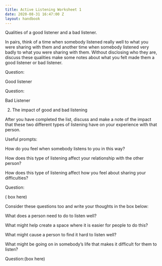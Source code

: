 ```yaml
---
title: Active Listening Worksheet 1
date: 2020-08-31 16:47:00 Z
layout: handbook
---
```


Qualities of a good listener and a bad listener. 

In pairs, think of a time when somebody listened really well to what you were sharing with them and another time when somebody listened very badly to what you were sharing with them. Without disclosing who they are, discuss these qualities make some notes about what you felt made them a good listener or bad listener. 

Question:

Good listener 		
				
Question:

Bad Listener  


2. The impact of good and bad listening 

After you have completed the list, discuss and make a note of the impact that these two different types of listening have on your experience with that person. 

Useful prompts: 

How do you feel when somebody listens to you in this way?

How does this type of listening affect your relationship with the other person?

How does this type of listening affect how you feel about sharing your difficulties?  

Question: 

( box here) 

Consider these questions too and write your thoughts in the box below:

What does a person need to do to listen well? 

What might help create a space where it is easier for people to do this? 

What might cause a person to find it hard to listen well? 

What might be going on in somebody’s life that makes it difficult for them to listen? 

Question:(box here) 






